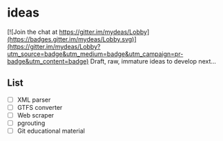 ideas
=====

[![Join the chat at https://gitter.im/mydeas/Lobby](https://badges.gitter.im/mydeas/Lobby.svg)](https://gitter.im/mydeas/Lobby?utm_source=badge&utm_medium=badge&utm_campaign=pr-badge&utm_content=badge)
Draft, raw, immature ideas to develop next...

List
----

- [ ] XML parser
- [ ] GTFS converter
- [ ] Web scraper
- [ ] pgrouting
- [ ] Git educational material
